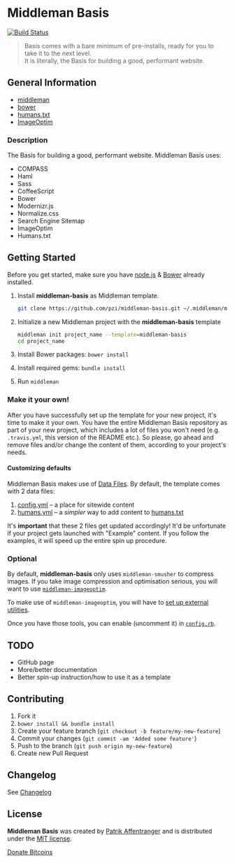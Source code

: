 # Middleman Basis

[![Build Status](https://travis-ci.org/pzi/middleman-basis.svg?branch=master)](https://travis-ci.org/pzi/middleman-basis)

> Basis comes with a bare minimum of pre-installs, ready for you to take it to the next level.  
It is literally, the Basis for building a good, performant website.


## General Information

 * [middleman][middleman-url]
 * [bower][bower-url]
 * [humans.txt][humanstxt-url]
 * [ImageOptim][imageoptim-url]


### Description

The Basis for building a good, performant website. Middleman Basis uses:

* COMPASS
* Haml
* Sass
* CoffeeScript
* Bower
* Modernizr.js
* Normalize.css
* Search Engine Sitemap
* ImageOptim
* Humans.txt


## Getting Started

Before you get started, make sure you have [node.js][nodejs-url] & [Bower][bower-url] already installed.

1. Install **middleman-basis** as Middleman template.

    ```bash
    git clone https://github.com/pzi/middleman-basis.git ~/.middleman/middleman-basis
    ```

2.  Initialize a new Middleman project with the **middleman-basis** template

    ```bash
    middleman init project_name --template=middleman-basis
    cd project_name
    ```

3. Install Bower packages: `bower install`

4. Install required gems: `bundle install`

5. Run `middleman`


### Make it your own!

After you have successfully set up the template for your new project, it's time to make it your own. You have the entire Middleman Basis repository as part of your new project, which includes a lot of files you won't need (e.g. `.travis.yml`, this version of the README etc.). So please, go ahead and remove files and/or change the content of them, according to your project's needs.

#### Customizing defaults

Middleman Basis makes use of [Data Files][middleman-data-files]. By default, the template comes with 2 data files:

1. [config.yml](data/config.yml) – a place for sitewide content
2. [humans.yml](data/humans.yml) – a *simpler* way to add content to [humans.txt][humanstxt-url]

It's **important** that these 2 files get updated accordingly! It'd be unfortunate if your project gets launched with "Example" content. If you follow the examples, it will speed up the entire spin up procedure.


### Optional

By default, **middleman-basis** only uses `middleman-smusher` to compress images. If you take image compression and optimisation serious, you will want to use [`middleman-imageoptim`](https://github.com/plasticine/middleman-imageoptim).

To make use of `middleman-imageoptim`, you will have to [set up external utilities][imageoptim-url].

Once you have those tools, you can enable (uncomment it) in [`config.rb`][imageoptim-config].


## TODO

* GitHub page
* More/better documentation
* Better spin-up instruction/how to use it as a template


## Contributing

1. Fork it
2. `bower install && bundle install`
3. Create your feature branch (`git checkout -b feature/my-new-feature`)
4. Commit your changes (`git commit -am 'Added some feature'`)
5. Push to the branch (`git push origin my-new-feature`)
6. Create new Pull Request


## Changelog

See [Changelog](CHANGELOG.md)


## License

**Middleman Basis** was created by [Patrik Affentranger][pzi-url] and is distributed under the [MIT license](LICENSE).

[Donate Bitcoins](https://www.coinbase.com/checkouts/e01471f6102ffb787ea81c6f8e5e922c)


[bower-url]: http://bower.io/
[nodejs-url]: http://nodejs.org/
[middleman-url]: http://middlemanapp.com/
[pzi-url]: http://patrikaffentranger.me
[humanstxt-url]: http://humanstxt.org/
[middleman-data-files]: https://middlemanapp.com/advanced/data_files/
[imageoptim-url]: https://github.com/toy/image_optim
[imageoptim-config]: config.rb#L66
